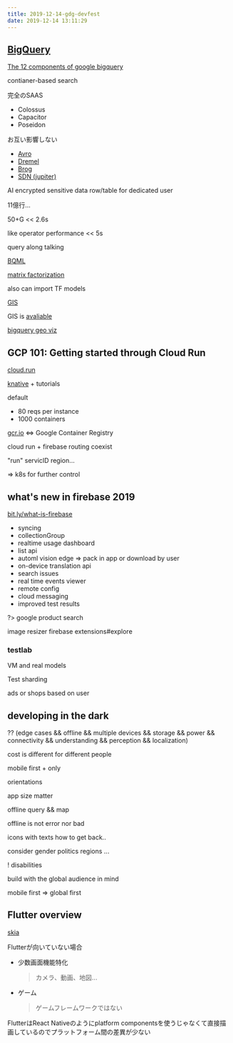 ```yaml
---
title: 2019-12-14-gdg-devfest
date: 2019-12-14 13:11:29
---
```


## [BigQuery](https://cloud.google.com/bigquery/)

[The 12 components of google bigquery](https://medium.com/google-cloud/the-12-components-of-google-bigquery-c2b49829a7c7)

contianer-based search

完全のSAAS

- Colossus
- Capacitor
- Poseidon

お互い影響しない

- [Avro](https://avro.apache.org/)
- [Dremel](https://ai.google/research/pubs/pub36632)
- [Brog](https://ai.google/research/pubs/pub43438)
- [SDN (jupiter)](https://www.sdxcentral.com/articles/news/google-brings-sdn-public-internet/2017/04/)

AI encrypted sensitive data row/table for dedicated user

11億行...

50+G << 2.6s

like operator performance << 5s

query along talking

[BQML](https://cloud.google.com/bigquery-ml/docs/)

[matrix factorization](https://en.wikipedia.org/wiki/Matrix_factorization_(recommender_systems))

also can import TF models

[GIS](https://www.esri.com/en-us/what-is-gis/overview)

GIS is [avaliable](https://cloud.google.com/bigquery/docs/gis-visualize)

[bigquery geo viz](https://bigquerygeoviz.appspot.com/)

## GCP 101: Getting started through Cloud Run

[cloud.run](cloud.run)

[knative](https://github.com/knative) + tutorials

default

- 80 reqs per instance
- 1000 containers

[gcr.io](gcr.io) <=> Google Container Registry

cloud run + firebase routing coexist

"run" servicID region...

=> k8s for further control

## what's new in firebase 2019

[bit.ly/what-is-firebase](bit.ly/what-is-firebase)

- syncing
- collectionGroup
- realtime usage dashboard
- list api
- automl vision edge => pack in app or download by user
- on-device translation api
- search issues
- real time events viewer
- remote config
- cloud messaging
- improved test results

?> google product search

image resizer
firebase extensions#explore

### testlab

VM and real models

Test sharding

ads or shops based on user

## developing in the dark

?? (edge cases && offline && multiple devices
&& storage && power && connectivity
&& understanding && perception && localization)

cost is different for different people

mobile first + only

orientations

app size matter

offline query && map

offline is not error nor bad

icons with texts
how to get back..

consider gender politics regions ...

! disabilities

build with the global audience in mind

mobile first => global first

## Flutter overview

[skia](https://github.com/google/skia)

Flutterが向いていない場合

- 少数画面機能特化
  > カメラ、動画、地図...
- ゲーム
  > ゲームフレームワークではない

FlutterはReact Nativeのようにplatform componentsを使うじゃなくて直接描画しているのでプラットフォーム間の差異が少ない